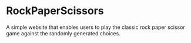 # RockPaperScissors
A simple website that enables users to play the classic rock paper scissor game against the randomly generated choices.
